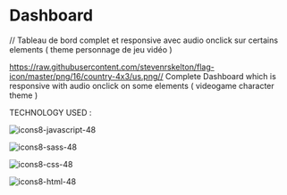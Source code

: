 # Dashboard





// Tableau de bord complet et responsive avec audio onclick sur certains elements ( theme personnage de jeu vidéo ) 


https://raw.githubusercontent.com/stevenrskelton/flag-icon/master/png/16/country-4x3/us.png// Complete Dashboard  which is responsive with audio onclick on some elements ( videogame character theme ) 


TECHNOLOGY USED :



![icons8-javascript-48](https://github.com/Ukarn08/Dashboard-game-theme/assets/108266433/cb4030aa-ef4f-46e2-ab15-80f2adec7511)

![icons8-sass-48](https://github.com/Ukarn08/Dashboard-game-theme/assets/108266433/d26ab793-0b67-4388-a867-6c2e129c42ec)

![icons8-css-48](https://github.com/Ukarn08/Dashboard-game-theme/assets/108266433/b52549a6-0722-4c9b-98e6-05cf73b59716)

![icons8-html-48](https://github.com/Ukarn08/Dashboard-game-theme/assets/108266433/0e26f9e1-e53c-494a-a4b3-d0c187c6626c)
